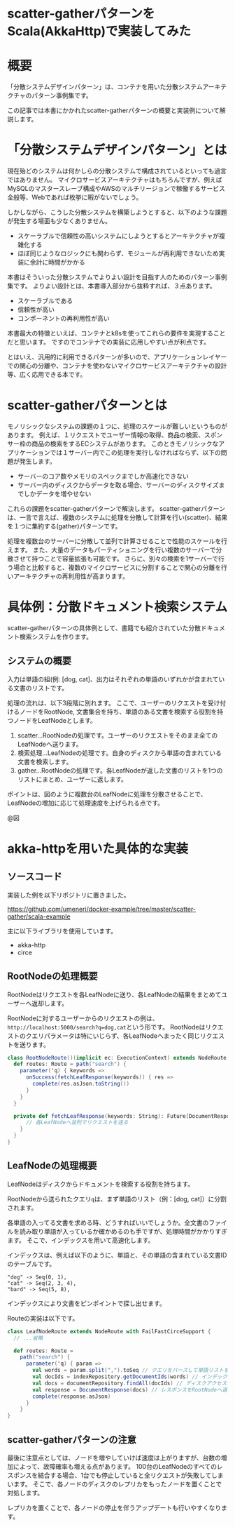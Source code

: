 scatter-gatherパターンをScala(AkkaHttp)で実装してみた
==

# 概要
「分散システムデザインパターン」は、コンテナを用いた分散システムアーキテクチャのパターン事例集です。

この記事では本書にかかれたscatter-gatherパターンの概要と実装例について解説します。

# 「分散システムデザインパターン」とは
現在殆どのシステムは何かしらの分散システムで構成されているといっても過言ではありません。
マイクロサービスアーキテクチャはもちろんですが、例えばMySQLのマスタースレーブ構成やAWSのマルチリージョンで稼働するサービス全般等、Webであれば枚挙に暇がないでしょう。

しかしながら、こうした分散システムを構築しようとすると、以下のような課題が発生する場面も少なくありません。

- スケーラブルで信頼性の高いシステムにしようとするとアーキテクチャが複雑化する
- ほぼ同じようなロジックにも関わらず、モジュールが再利用できないため実装に余計に時間がかかる

本書はそういった分散システムでよりよい設計を目指す人のためのパターン事例集です。
よりよい設計とは、本書導入部分から抜粋すれば、３点あります。

- スケーラブルである
- 信頼性が高い
- コンポーネントの再利用性が高い

本書最大の特徴といえば、コンテナとk8sを使ってこれらの要件を実現することだと思います。
ですのでコンテナでの実装に応用しやすい点が利点です。

とはいえ、汎用的に利用できるパターンが多いので、アプリケーションレイヤーでの関心の分離や、コンテナを使わないマイクロサービスアーキテクチャの設計等、広く応用できる本です。

# scatter-gatherパターンとは
モノリシックなシステムの課題の１つに、処理のスケールが難しいというものがあります。
例えば、１リクエストでユーザー情報の取得、商品の検索、スポンサー枠の商品の検索をするECシステムがあります。
このときモノリシックなアプリケーションでは１サーバー内でこの処理を実行しなければならず、以下の問題が発生します。

- サーバーのコア数やメモリのスペックまでしか高速化できない
- サーバー内のディスクからデータを取る場合、サーバーのディスクサイズまでしかデータを増やせない

これらの課題をscatter-gatherパターンで解決します。
scatter-gatherパターンは、一言で言えば、複数のシステムに処理を分散して計算を行い(scatter)、結果を１つに集約する(gather)パターンです。

処理を複数台のサーバーに分散して並列で計算させることで性能のスケールを行えます。
また、大量のデータもパーティショニングを行い複数のサーバーで分散させて持つことで容量拡張も可能です。
さらに、別々の検索を1サーバーで行う場合と比較すると、複数のマイクロサービスに分割することで関心の分離を行いアーキテクチャの再利用性が高まります。

# 具体例：分散ドキュメント検索システム
scatter-gatherパターンの具体例として、書籍でも紹介されていた分散ドキュメント検索システムを作ります。

## システムの概要
入力は単語の組(例: [dog, cat]、出力はそれぞれの単語のいずれかが含まれている文書のリストです。

処理の流れは、以下3段階に別れます。
ここで、ユーザーのリクエストを受け付けるノードをRootNode, 文書集合を持ち、単語のある文書を検索する役割を持つノードをLeafNodeとします。

1. scatter…RootNodeの処理です。ユーザーのリクエストをそのまま全てのLeafNodeへ送ります。
1. 検索処理…LeafNodeの処理です。自身のディスクから単語の含まれている文書を検索します。
1. gather…RootNodeの処理です。各LeafNodeが返した文書のリストを1つのリストにまとめ、ユーザーに返します。

ポイントは、図のように複数台のLeafNodeに処理を分散させることで、LeafNodeの増加に応じて処理速度を上げられる点です。

@図


# akka-httpを用いた具体的な実装
## ソースコード
実装した例を以下リポジトリに置きました。

https://github.com/umeneri/docker-example/tree/master/scatter-gather/scala-example

主に以下ライブラリを使用しています。

- akka-http
- circe

## RootNodeの処理概要
RootNodeはリクエストを各LeafNodeに送り、各LeafNodeの結果をまとめてユーザーへ返却します。

RootNodeに対するユーザーからのリクエストの例は、`http://localhost:5000/search?q=dog,cat`という形です。
RootNodeはリクエストのクエリパラメータは特にいじらず、各LeafNodeへまったく同じリクエストを送ります。

```scala
class RootNodeRoute()(implicit ec: ExecutionContext) extends NodeRoute {
  def routes: Route = path("search") {
    parameter('q) { keywords =>
      onSuccess(fetchLeafResponse(keywords)) { res =>
        complete(res.asJson.toString())
      }
    }
  }

  private def fetchLeafResponse(keywords: String): Future[DocumentResponse] = {
      // 各LeafNodeへ並列でリクエストを送る
    }
  }
}
```

## LeafNodeの処理概要
LeafNodeはディスクからドキュメントを検索する役割を持ちます。

RootNodeから送られたクエリ`q`は、まず単語のリスト（例：[dog, cat]）に分割されます。

各単語の入ってる文書を求める時、どうすればいいでしょうか。全文書のファイルを読み取り単語が入っているか確かめるのも手ですが、処理時間がかかりすぎます。
そこで、インデックスを用いて高速化します。

インデックスは、例えば以下のように、単語と、その単語の含まれている文書IDのテーブルです。

```
"dog" -> Seq(0, 1),
"cat" -> Seq(2, 3, 4),
"bard" -> Seq(5, 8),
```

インデックスにより文書をピンポイントで探し出せます。

Routeの実装は以下です。

```scala
class LeafNodeRoute extends NodeRoute with FailFastCirceSupport {
  // ...省略

  def routes: Route =
    path("search") {
      parameter('q) { param =>
        val words = param.split(",").toSeq // クエリをパースして単語リストを得る
        val docIds = indexRepository.getDocumentIds(words) // インデックスを引いて文書IDのリストを得る
        val docs = documentRepository.findAll(docIds) // ディスクアクセスして文書リストを得る
        val response = DocumentResponse(docs) // レスポンスをRootNodeへ返す
        complete(response.asJson)
      }
    }
}
```

## scatter-gatherパターンの注意
最後に注意点としては、ノードを増やしていけば速度は上がりますが、台数の増加によって、故障確率も増える点があります。
100台のLeafNodeのすべてのレスポンスを結合する場合、1台でも停止していると全リクエストが失敗してしまいます。
そこで、各ノードのディスクのレプリカをもったノードを置くことで対処します。

レプリカを置くことで、各ノードの停止を伴うアップデートも行いやすくなります。

